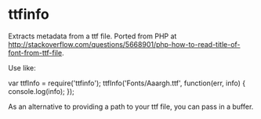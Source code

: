# ttfinfo

Extracts metadata from a ttf file. Ported from PHP at http://stackoverflow.com/questions/5668901/php-how-to-read-title-of-font-from-ttf-file.

Use like:

var ttfInfo = require('ttfinfo');
ttfInfo('Fonts/Aaargh.ttf', function(err, info) {
       console.log(info);
});

As an alternative to providing a path to your ttf file, you can pass in a buffer.
